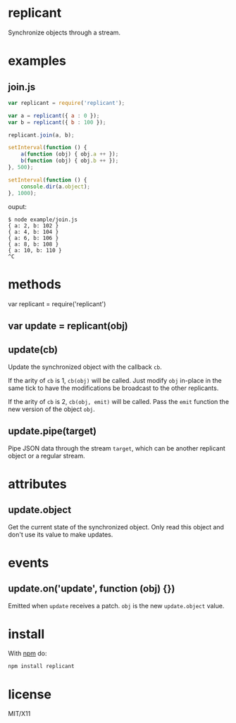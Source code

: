 replicant
=========

Synchronize objects through a stream.

examples
========

join.js
-------

``` js
var replicant = require('replicant');

var a = replicant({ a : 0 });
var b = replicant({ b : 100 });

replicant.join(a, b);

setInterval(function () {
    a(function (obj) { obj.a ++ });
    b(function (obj) { obj.b ++ });
}, 500);

setInterval(function () {
    console.dir(a.object);
}, 1000);
```

ouput:

```
$ node example/join.js 
{ a: 2, b: 102 }
{ a: 4, b: 104 }
{ a: 6, b: 106 }
{ a: 8, b: 108 }
{ a: 10, b: 110 }
^C
```

methods
=======

var replicant = require('replicant')

var update = replicant(obj)
---------------------------

update(cb)
----------

Update the synchronized object with the callback `cb`.

If the arity of `cb` is 1, `cb(obj)` will be called. Just modify `obj` in-place
in the same tick to have the modifications be broadcast to the other replicants.

If the arity of `cb` is 2, `cb(obj, emit)` will be called. Pass the `emit`
function the new version of the object `obj`.

update.pipe(target)
-------------------

Pipe JSON data through the stream `target`, which can be another replicant
object or a regular stream.

attributes
==========

update.object
-------------

Get the current state of the synchronized object. Only read this object and
don't use its value to make updates.

events
======

update.on('update', function (obj) {})
--------------------------------------

Emitted when `update` receives a patch. `obj` is the new `update.object` value.

install
=======

With [npm](http://npmjs.org) do:

```
npm install replicant
```

license
=======

MIT/X11
